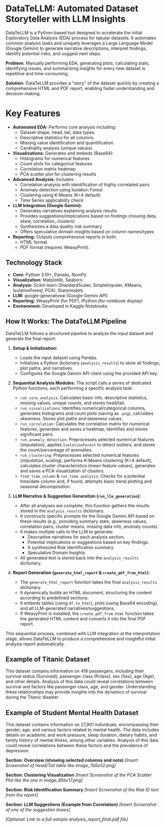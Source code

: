 # DataTeLLM: Automated Dataset Storyteller with LLM Insights


DataTeLLM is a Python-based tool designed to accelerate the initial Exploratory Data Analysis (EDA) process for tabular datasets. It automates common analysis tasks and uniquely leverages a Large Language Model (Google Gemini) to generate narrative descriptions, interpret findings, identify potential risks, and suggest next steps.

**Problem:** Manually performing EDA, generating plots, calculating stats, identifying issues, and summarizing insights for every new dataset is repetitive and time-consuming.

**Solution:** DataTeLLM provides a "story" of the dataset quickly by creating a comprehensive HTML and PDF report, enabling faster understanding and decision-making.
# Key Features

* **Automated EDA:** Performs core analysis including:
    * Dataset shape, head, tail, data types.
    * Descriptive statistics for all columns.
    * Missing value identification and quantification.
    * Cardinality analysis (unique values).
* **Visualizations:** Generates and embeds (Base64):
    * Histograms for numerical features
    * Count plots for categorical features
    * Correlation matrix heatmap
    * PCA scatter plot for clustering results
* **Advanced Analysis:** Includes:
    * Correlation analysis with identification of highly correlated pairs
    * Anomaly detection using Isolation Forest
    * Clustering using K-Means (K=4 default)
    * Time Series applicability check
* **LLM Integration (Google Gemini):**
    * Generates narratives explaining analysis results
    * Provides suggestions/implications based on findings (missing data, skew, correlation, clusters)
    * Synthesizes a data quality risk summary
    * Offers speculative domain insights based on column names/types
* **Reporting:** Outputs comprehensive reports in both:
    * HTML format.
    * PDF format (requires WeasyPrint).
## Technology Stack

* **Core:** Python 3.10+, Pandas, NumPy
* **Visualization:** Matplotlib, Seaborn
* **Analysis:** Scikit-learn (StandardScaler, SimpleImputer, KMeans, IsolationForest, PCA), Statsmodels
* **LLM:** google-generativeai (Google Gemini API)
* **Reporting:** WeasyPrint (for PDF), IPython (for notebook display)
* **Environment:** Developed in Kaggle Notebooks
## How It Works: The DataTeLLM Pipeline

DataTeLLM follows a structured pipeline to analyze the input dataset and generate the final report:

1.  **Setup & Initialization:**
    * Loads the input dataset using Pandas.
    * Initializes a Python dictionary (`analysis_results`) to store all findings, plot paths, and narratives.
    * Configures the Google Gemini API client using the provided API key.

2.  **Sequential Analysis Modules:** The script calls a series of dedicated Python functions, each performing a specific analysis task:
    * `run_core_analysis`: Calculates basic info, descriptive statistics, missing values, unique counts, and stores head/tail.
    * `run_visualizations`: Identifies numerical/categorical columns, generates histograms and count plots (saving as `.png`), calculates skewness. Stores plot paths and skewness values.
    * `run_correlation`: Calculates the correlation matrix for numerical features, generates and saves a heatmap, identifies and stores significant pairs.
    * `run_anomaly_detection`: Preprocesses selected numerical features (imputation), applies `IsolationForest` to detect outliers, and stores the count/percentage of anomalies.
    * `run_clustering`: Preprocesses selected numerical features (imputation, scaling), performs K-Means clustering (K=4 default), calculates cluster characteristics (mean feature values), generates and saves a PCA visualization of clusters.
    * `find_time_column` & `run_time_analysis`: Checks for a potential time/date column and, if found, attempts basic trend plotting and seasonal decomposition.

3.  **LLM Narrative & Suggestion Generation (`run_llm_generation`):**
    * After all analyses are complete, this function gathers the results stored in the `analysis_results` dictionary.
    * It constructs specific prompts for the Google Gemini API based on these results (e.g., providing summary stats, skewness values, correlation pairs, cluster means, missing data info, anomaly counts).
    * It makes multiple calls to the LLM to generate:
        * Descriptive narratives for each analysis section.
        * Potential implications or suggestions based on key findings.
        * A synthesized Risk Identification summary.
        * Speculative Domain Insights.
    * All generated text is stored back into the `analysis_results` dictionary.

4.  **Report Generation (`generate_html_report` & `create_pdf_from_html`):**
    * The `generate_html_report` function takes the final `analysis_results` dictionary.
    * It dynamically builds an HTML document, structuring the content according to predefined sections.
    * It embeds tables (using `df.to_html`), plots (using Base64 encoding), and all LLM-generated narratives/suggestions.
    * If WeasyPrint is installed, the `create_pdf_from_html` function takes the generated HTML content and converts it into the final PDF report.

This sequential process, combined with LLM integration at the interpretation stage, allows DataTeLLM to produce a comprehensive and insightful initial analysis report automatically.
## Example of Titanic Dataset

 This dataset contains information on 418 passengers, including their survival status
 (Survived), passenger class (Pclass), sex (Sex), age (Age), and other details.
 Analysis of this data could reveal correlations between survival and factors like
 passenger class, age, and gender. Understanding these relationships may provide
 insights into the dynamics of survival during the Titanic disaster
 
## Example of Student Mental Health Dataset

This dataset contains information on 27,901 individuals, encompassing their gender, age, and various factors related to mental health. The data includes details on academic and work pressure, sleep duration, dietary habits, and family history of mental illness, among other variables. Analysis of this data could reveal correlations between these factors and the prevalence of depression.

**Section: Overview (showing selected columns and note)**
*[Insert Screenshot of Head/Tail table like image_7a5e52.png]*

**Section: Clustering Visualization**
*[Insert Screenshot of the PCA Scatter Plot like the one in image_85bc17.png]*

**Section: Risk Identification Summary**
*[Insert Screenshot of the Risk ID text from the report]*

**Section: LLM Suggestions (Example from Correlation)**
*[Insert Screenshot of one of the suggestion boxes]*

*[Optional: Link to a full sample analysis_report_final.pdf file]*
